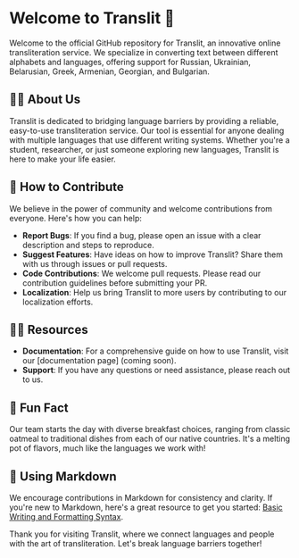 # Welcome to Translit 👋

Welcome to the official GitHub repository for Translit, an innovative online transliteration service. We specialize in converting text between different alphabets and languages, offering support for Russian, Ukrainian, Belarusian, Greek, Armenian, Georgian, and Bulgarian.

## 🙋‍♀️ About Us

Translit is dedicated to bridging language barriers by providing a reliable, easy-to-use transliteration service. Our tool is essential for anyone dealing with multiple languages that use different writing systems. Whether you're a student, researcher, or just someone exploring new languages, Translit is here to make your life easier.

## 🌈 How to Contribute

We believe in the power of community and welcome contributions from everyone. Here's how you can help:

- **Report Bugs**: If you find a bug, please open an issue with a clear description and steps to reproduce.
- **Suggest Features**: Have ideas on how to improve Translit? Share them with us through issues or pull requests.
- **Code Contributions**: We welcome pull requests. Please read our contribution guidelines before submitting your PR.
- **Localization**: Help us bring Translit to more users by contributing to our localization efforts.

## 👩‍💻 Resources

- **Documentation**: For a comprehensive guide on how to use Translit, visit our [documentation page] (coming soon).
- **Support**: If you have any questions or need assistance, please reach out to us.

## 🍿 Fun Fact

Our team starts the day with diverse breakfast choices, ranging from classic oatmeal to traditional dishes from each of our native countries. It's a melting pot of flavors, much like the languages we work with!

## 🧙 Using Markdown

We encourage contributions in Markdown for consistency and clarity. If you're new to Markdown, here's a great resource to get you started: [Basic Writing and Formatting Syntax](https://docs.github.com/github/writing-on-github/getting-started-with-writing-and-formatting-on-github/basic-writing-and-formatting-syntax).

Thank you for visiting Translit, where we connect languages and people with the art of transliteration. Let's break language barriers together!
